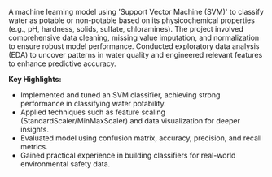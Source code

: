 

A machine learning model using 'Support Vector Machine (SVM)' to classify water as potable or non-potable based on its physicochemical properties (e.g., pH, hardness, solids, sulfate, chloramines). The project involved comprehensive data cleaning, missing value imputation, and normalization to ensure robust model performance. Conducted exploratory data analysis (EDA) to uncover patterns in water quality and engineered relevant features to enhance predictive accuracy.

**Key Highlights:**

* Implemented and tuned an SVM classifier, achieving strong performance in classifying water potability.
* Applied techniques such as feature scaling (StandardScaler/MinMaxScaler) and data visualization for deeper insights.
* Evaluated model using confusion matrix, accuracy, precision, and recall metrics.
* Gained practical experience in building classifiers for real-world environmental safety data.



